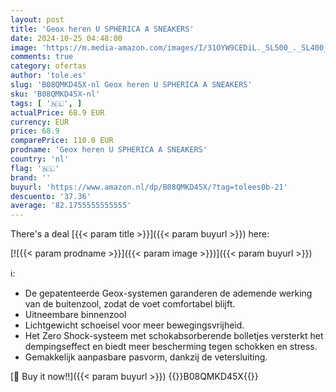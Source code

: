 ```yaml
---
layout: post
title: 'Geox heren U SPHERICA A SNEAKERS'
date: 2024-10-25 04:48:00
image: 'https://m.media-amazon.com/images/I/31OYW9CEDiL._SL500_._SL400_.jpg'
comments: true
category: ofertas
author: 'tole.es'
slug: 'B08QMKD45X-nl Geox heren U SPHERICA A SNEAKERS'
sku: 'B08QMKD45X-nl'
tags: [ '🇳🇱', ]
actualPrice: 68.9 EUR
currency: EUR
price: 68.9
comparePrice: 110.0 EUR
prodname: 'Geox heren U SPHERICA A SNEAKERS'
country: 'nl'
flag: '🇳🇱'
brand: ''
buyurl: 'https://www.amazon.nl/dp/B08QMKD45X/?tag=tolees0b-21'
descuento: '37.36'
average: '82.1755555555555'
---
```


There's a deal [{{< param title >}}]({{< param buyurl >}})  here:

[![{{< param prodname >}}]({{< param image >}})]({{< param buyurl >}})

ℹ️:

- De gepatenteerde Geox-systemen garanderen de ademende werking van de buitenzool, zodat de voet comfortabel blijft.
- Uitneembare binnenzool
- Lichtgewicht schoeisel voor meer bewegingsvrijheid.
- Het Zero Shock-systeem met schokabsorberende bolletjes versterkt het dempingseffect en biedt meer bescherming tegen schokken en stress.
- Gemakkelijk aanpasbare pasvorm, dankzij de vetersluiting.

[🛒 Buy it now!!]({{< param buyurl >}})
{{<world>}}B08QMKD45X{{</world>}}
